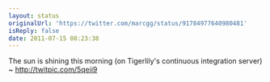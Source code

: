 ```yaml
---
layout: status
originalUrl: 'https://twitter.com/marcgg/status/91784977640980481'
isReply: false
date: 2011-07-15 08:23:38
---
```


The sun is shining this morning (on Tigerlily's continuous integration server) ~  http://twitpic.com/5qeii9
